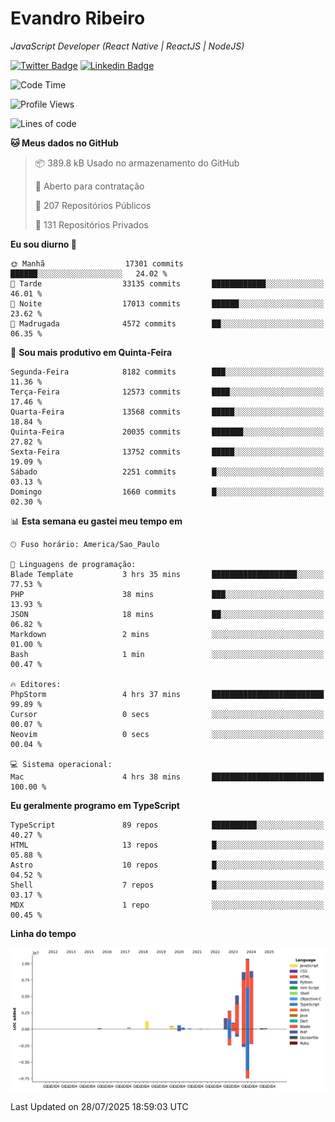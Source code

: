 # Evandro **Ribeiro**

*JavaScript Developer (React Native | ReactJS | NodeJS)*

[![Twitter Badge](https://img.shields.io/badge/-@ribeiroevandro-201B2D?style=flat-square&labelColor=201B2D&logo=twitter&logoColor=white&link=https://twitter.com/ribeiroevandro)](https://twitter.com/ribeiroevandro) 
[![Linkedin Badge](https://img.shields.io/badge/-Evandro%20Ribeiro-201B2D?style=flat-square&logo=Linkedin&logoColor=white&link=https://www.linkedin.com/in/ribeiroevandro)](https://www.linkedin.com/in/ribeiroevandro) 


<!--START_SECTION:waka-->
![Code Time](http://img.shields.io/badge/Code%20Time-4%2C598%20hrs%2013%20mins-blue)

![Profile Views](http://img.shields.io/badge/Visualizac%C3%B5es%20do%20perfil-0-blue)

![Lines of code](https://img.shields.io/badge/Desde%20o%20Hello%20World%20eu%20escrevi-42.4%20million%20linhas%20de%20c%C3%B3digo-blue)

**🐱 Meus dados no GitHub** 

> 📦 389.8 kB Usado no armazenamento do GitHub 
 > 
> 💼 Aberto para contratação
 > 
> 📜 207 Repositórios Públicos 
 > 
> 🔑 131 Repositórios Privados 
 > 
**Eu sou diurno 🐤** 

```text
🌞 Manhã                  17301 commits       ██████░░░░░░░░░░░░░░░░░░░   24.02 % 
🌆 Tarde                  33135 commits       ████████████░░░░░░░░░░░░░   46.01 % 
🌃 Noite                  17013 commits       ██████░░░░░░░░░░░░░░░░░░░   23.62 % 
🌙 Madrugada              4572 commits        ██░░░░░░░░░░░░░░░░░░░░░░░   06.35 % 
```
📅 **Sou mais produtivo em Quinta-Feira** 

```text
Segunda-Feira            8182 commits        ███░░░░░░░░░░░░░░░░░░░░░░   11.36 % 
Terça-Feira              12573 commits       ████░░░░░░░░░░░░░░░░░░░░░   17.46 % 
Quarta-Feira             13568 commits       █████░░░░░░░░░░░░░░░░░░░░   18.84 % 
Quinta-Feira             20035 commits       ███████░░░░░░░░░░░░░░░░░░   27.82 % 
Sexta-Feira              13752 commits       █████░░░░░░░░░░░░░░░░░░░░   19.09 % 
Sábado                   2251 commits        █░░░░░░░░░░░░░░░░░░░░░░░░   03.13 % 
Domingo                  1660 commits        █░░░░░░░░░░░░░░░░░░░░░░░░   02.30 % 
```


📊 **Esta semana eu gastei meu tempo em** 

```text
🕑︎ Fuso horário: America/Sao_Paulo

💬 Linguagens de programação: 
Blade Template           3 hrs 35 mins       ███████████████████░░░░░░   77.53 % 
PHP                      38 mins             ███░░░░░░░░░░░░░░░░░░░░░░   13.93 % 
JSON                     18 mins             ██░░░░░░░░░░░░░░░░░░░░░░░   06.82 % 
Markdown                 2 mins              ░░░░░░░░░░░░░░░░░░░░░░░░░   01.00 % 
Bash                     1 min               ░░░░░░░░░░░░░░░░░░░░░░░░░   00.47 % 

🔥 Editores: 
PhpStorm                 4 hrs 37 mins       █████████████████████████   99.89 % 
Cursor                   0 secs              ░░░░░░░░░░░░░░░░░░░░░░░░░   00.07 % 
Neovim                   0 secs              ░░░░░░░░░░░░░░░░░░░░░░░░░   00.04 % 

💻 Sistema operacional: 
Mac                      4 hrs 38 mins       █████████████████████████   100.00 % 
```

**Eu geralmente programo em TypeScript** 

```text
TypeScript               89 repos            ██████████░░░░░░░░░░░░░░░   40.27 % 
HTML                     13 repos            █░░░░░░░░░░░░░░░░░░░░░░░░   05.88 % 
Astro                    10 repos            █░░░░░░░░░░░░░░░░░░░░░░░░   04.52 % 
Shell                    7 repos             █░░░░░░░░░░░░░░░░░░░░░░░░   03.17 % 
MDX                      1 repo              ░░░░░░░░░░░░░░░░░░░░░░░░░   00.45 % 
```



**Linha do tempo**

![Lines of Code chart](https://raw.githubusercontent.com/ribeiroevandro/ribeiroevandro/main/assets/bar_graph.png)


 Last Updated on 28/07/2025 18:59:03 UTC
<!--END_SECTION:waka-->
